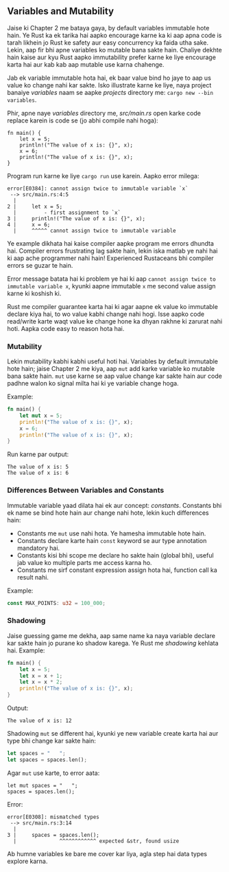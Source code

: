 ## Variables and Mutability

Jaise ki Chapter 2 me bataya gaya, by default variables immutable hote hain. Ye Rust ka ek tarika hai aapko encourage karne ka ki aap apna code is tarah likhein jo Rust ke safety aur easy concurrency ka faida utha sake. Lekin, aap fir bhi apne variables ko mutable bana sakte hain. Chaliye dekhte hain kaise aur kyu Rust aapko immutability prefer karne ke liye encourage karta hai aur kab kab aap mutable use karna chahenge.

Jab ek variable immutable hota hai, ek baar value bind ho jaye to aap us value ko change nahi kar sakte. Isko illustrate karne ke liye, naya project banaiye *variables* naam se aapke *projects* directory me: `cargo new --bin variables`.

Phir, apne naye *variables* directory me, *src/main.rs* open karke code replace karein is code se (jo abhi compile nahi hoga):

```rust,ignore
fn main() {
    let x = 5;
    println!("The value of x is: {}", x);
    x = 6;
    println!("The value of x is: {}", x);
}
```

Program run karne ke liye `cargo run` use karein. Aapko error milega:

```text
error[E0384]: cannot assign twice to immutable variable `x`
 --> src/main.rs:4:5
  |
2 |     let x = 5;
  |         - first assignment to `x`
3 |     println!("The value of x is: {}", x);
4 |     x = 6;
  |     ^^^^^ cannot assign twice to immutable variable
```

Ye example dikhata hai kaise compiler aapke program me errors dhundta hai. Compiler errors frustrating lag sakte hain, lekin iska matlab ye nahi hai ki aap ache programmer nahi hain! Experienced Rustaceans bhi compiler errors se guzar te hain.

Error message batata hai ki problem ye hai ki aap `cannot assign twice to immutable variable x`, kyunki aapne immutable `x` me second value assign karne ki koshish ki.

Rust me compiler guarantee karta hai ki agar aapne ek value ko immutable declare kiya hai, to wo value kabhi change nahi hogi. Isse aapko code read/write karte waqt value ke change hone ka dhyan rakhne ki zarurat nahi hoti. Aapka code easy to reason hota hai.

### Mutability

Lekin mutability kabhi kabhi useful hoti hai. Variables by default immutable hote hain; jaise Chapter 2 me kiya, aap `mut` add karke variable ko mutable bana sakte hain. `mut` use karne se aap value change kar sakte hain aur code padhne walon ko signal milta hai ki ye variable change hoga.

Example:

```rust
fn main() {
    let mut x = 5;
    println!("The value of x is: {}", x);
    x = 6;
    println!("The value of x is: {}", x);
}
```

Run karne par output:

```text
The value of x is: 5
The value of x is: 6
```

### Differences Between Variables and Constants

Immutable variable yaad dilata hai ek aur concept: *constants*. Constants bhi ek name se bind hote hain aur change nahi hote, lekin kuch differences hain:

* Constants me `mut` use nahi hota. Ye hamesha immutable hote hain.
* Constants declare karte hain `const` keyword se aur type annotation mandatory hai.
* Constants kisi bhi scope me declare ho sakte hain (global bhi), useful jab value ko multiple parts me access karna ho.
* Constants me sirf constant expression assign hota hai, function call ka result nahi.

Example:

```rust
const MAX_POINTS: u32 = 100_000;
```

### Shadowing

Jaise guessing game me dekha, aap same name ka naya variable declare kar sakte hain jo purane ko shadow karega. Ye Rust me *shadowing* kehlata hai. Example:

```rust
fn main() {
    let x = 5;
    let x = x + 1;
    let x = x * 2;
    println!("The value of x is: {}", x);
}
```

Output:

```text
The value of x is: 12
```

Shadowing `mut` se different hai, kyunki ye new variable create karta hai aur type bhi change kar sakte hain:

```rust
let spaces = "   ";
let spaces = spaces.len();
```

Agar `mut` use karte, to error aata:

```rust,ignore
let mut spaces = "   ";
spaces = spaces.len();
```

Error:

```text
error[E0308]: mismatched types
 --> src/main.rs:3:14
  |
3 |     spaces = spaces.len();
  |              ^^^^^^^^^^^^ expected &str, found usize
```

Ab humne variables ke bare me cover kar liya, agla step hai data types explore karna.
